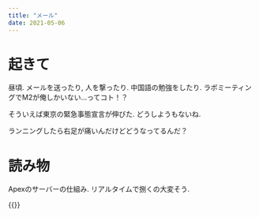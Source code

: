 ```yaml
---
title: "メール"
date: 2021-05-06
---
```


# 起きて
昼頃. メールを送ったり, 人を撃ったり. 中国語の勉強をしたり. ラボミーティングでM2が俺しかいない...ってコト！？

そういえば東京の緊急事態宣言が伸びた. どうしようもないね.

ランニングしたら右足が痛いんだけどどうなってるんだ？

# 読み物
Apexのサーバーの仕組み. リアルタイムで捌くの大変そう.

{{<tweet user="dango_bot" id="1390336392996130816">}}